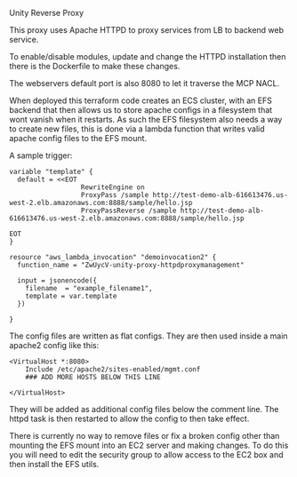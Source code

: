 Unity Reverse Proxy

This proxy uses Apache HTTPD to proxy services from LB to backend web service.

To enable/disable modules, update and change the HTTPD installation then there is the Dockerfile to make these changes. 

The webservers default port is also 8080 to let it traverse the MCP NACL.

When deployed this terraform code creates an ECS cluster, with an EFS backend that then allows us to store apache configs
in a filesystem that wont vanish when it restarts. As such the EFS filesystem also needs a way to create new files, this is
done via a lambda function that writes valid apache config files to the EFS mount.

A sample trigger:
```
variable "template" {
  default = <<EOT
                  RewriteEngine on
                  ProxyPass /sample http://test-demo-alb-616613476.us-west-2.elb.amazonaws.com:8888/sample/hello.jsp
                  ProxyPassReverse /sample http://test-demo-alb-616613476.us-west-2.elb.amazonaws.com:8888/sample/hello.jsp

EOT
}

resource "aws_lambda_invocation" "demoinvocation2" {
  function_name = "ZwUycV-unity-proxy-httpdproxymanagement"

  input = jsonencode({
    filename  = "example_filename1",
    template = var.template
  })

}
```
The config files are written as flat configs. They are then used inside a main apache2 config like this:

```
<VirtualHost *:8080>
    Include /etc/apache2/sites-enabled/mgmt.conf
    ### ADD MORE HOSTS BELOW THIS LINE

</VirtualHost>
```

They will be added as additional config files below the comment line. The httpd task is then restarted to allow the 
config to then take effect.

There is currently no way to remove files or fix a broken config other than mounting the EFS mount into an EC2 server and making changes.
To do this you will need to edit the security group to allow access to the EC2 box and then install the EFS utils.
